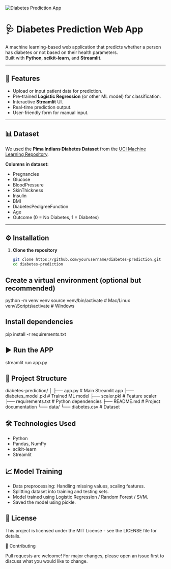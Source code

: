 ![Diabetes Prediction App](https://mmi.edu.pk/wp-content/uploads/2025/07/5jpj.jpg)

# 🩺 Diabetes Prediction Web App

A machine learning-based web application that predicts whether a person has diabetes or not based on their health parameters.  
Built with **Python**, **scikit-learn**, and **Streamlit**.

---

## 📌 Features
- Upload or input patient data for prediction.
- Pre-trained **Logistic Regression** (or other ML model) for classification.
- Interactive **Streamlit** UI.
- Real-time prediction output.
- User-friendly form for manual input.

---

## 📊 Dataset
We used the **Pima Indians Diabetes Dataset** from the [UCI Machine Learning Repository](https://www.kaggle.com/datasets/uciml/pima-indians-diabetes-database).

**Columns in dataset:**
- Pregnancies
- Glucose
- BloodPressure
- SkinThickness
- Insulin
- BMI
- DiabetesPedigreeFunction
- Age
- Outcome (0 = No Diabetes, 1 = Diabetes)

---

## ⚙️ Installation

1. **Clone the repository**
   ```bash
   git clone https://github.com/yourusername/diabetes-prediction.git
   cd diabetes-prediction

## Create a virtual environment (optional but recommended)

python -m venv venv
source venv/bin/activate     # Mac/Linux
venv\Scripts\activate        # Windows

## Install dependencies

pip install -r requirements.txt

## ▶️ Run the APP

streamlit run app.py

## 📂 Project Structure

diabetes-prediction/
│
├── app.py                # Main Streamlit app
├── diabetes_model.pkl    # Trained ML model
├── scaler.pkl            # Feature scaler
├── requirements.txt      # Python dependencies
├── README.md             # Project documentation
└── data/
    └── diabetes.csv      # Dataset


## 🛠 Technologies Used

- Python
- Pandas, NumPy
- scikit-learn
- Streamlit

## 📈 Model Training

- Data preprocessing: Handling missing values, scaling features.
- Splitting dataset into training and testing sets.
- Model trained using Logistic Regression / Random Forest / SVM.
- Saved the model using pickle.

## 📜 License

This project is licensed under the MIT License - see the LICENSE file for details.

🤝 Contributing

Pull requests are welcome! For major changes, please open an issue first to discuss what you would like to change.


